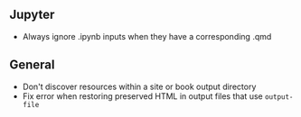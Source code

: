 ## Jupyter

- Always ignore .ipynb inputs when they have a corresponding .qmd

## General

- Don't discover resources within a site or book output directory
- Fix error when restoring preserved HTML in output files that use `output-file`
